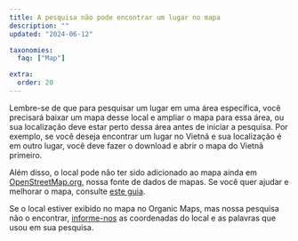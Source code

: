 ```yaml
---
title: A pesquisa não pode encontrar um lugar no mapa
description: ""
updated: "2024-06-12"

taxonomies:
  faq: ["Map"]

extra:
  order: 20
---
```


Lembre-se de que para pesquisar um lugar em uma área específica, você precisará baixar um mapa desse local e ampliar o mapa para essa área, ou sua localização deve estar perto dessa área antes de iniciar a pesquisa. Por exemplo, se você deseja encontrar um lugar no Vietnã e sua localização é em outro lugar, você deve fazer o download e abrir o mapa do Vietnã primeiro.

Além disso, o local pode não ter sido adicionado ao mapa ainda em [OpenStreetMap.org](https://www.openstreetmap.org/), nossa fonte de dados de mapas. Se você quer ajudar e melhorar o mapa, consulte [este guia](https://wiki.openstreetmap.org/wiki/Pt:Contribuir_com_dados_do_mapa).

Se o local estiver exibido no mapa no Organic Maps, mas nossa pesquisa não o encontrar, [informe-nos](mailto:support@organicmaps.app) as coordenadas do local e as palavras que usou em sua pesquisa.
